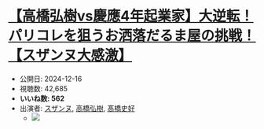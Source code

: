 # [【高橋弘樹vs慶應4年起業家】大逆転！パリコレを狙うお洒落だるま屋の挑戦！【スザンヌ大感激】](https://www.youtube.com/watch?v=v8Pp-5BRgLs)
-   公開日: 2024-12-16
-   視聴数: 42,685
-   **いいね数: 562**
-   出演者: [スザンヌ](/rehacq_fan/people/スザンヌ "wikilink"), [高橋弘樹](/rehacq_fan/people/高橋弘樹 "wikilink"), [髙橋史好](/rehacq_fan/people/髙橋史好 "wikilink")
    - [![](https://img.youtube.com/vi/v8Pp-5BRgLs/hqdefault.jpg)](https://www.youtube.com/watch?v=v8Pp-5BRgLs)
